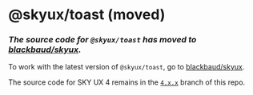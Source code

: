 # @skyux/toast (moved)

### *The source code for `@skyux/toast` has moved to [blackbaud/skyux](https://github.com/blackbaud/skyux).*

To work with the latest version of `@skyux/toast`, go to [blackbaud/skyux](https://github.com/blackbaud/skyux).

The source code for SKY UX 4 remains in the [`4.x.x`](https://github.com/blackbaud/skyux-toast/tree/4.x.x) branch of this repo.
